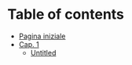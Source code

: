 # Table of contents

* [Pagina iniziale](README.md)
* [Cap. 1](cap-1/README.md)
  * [Untitled](cap-1/untitled.md)

